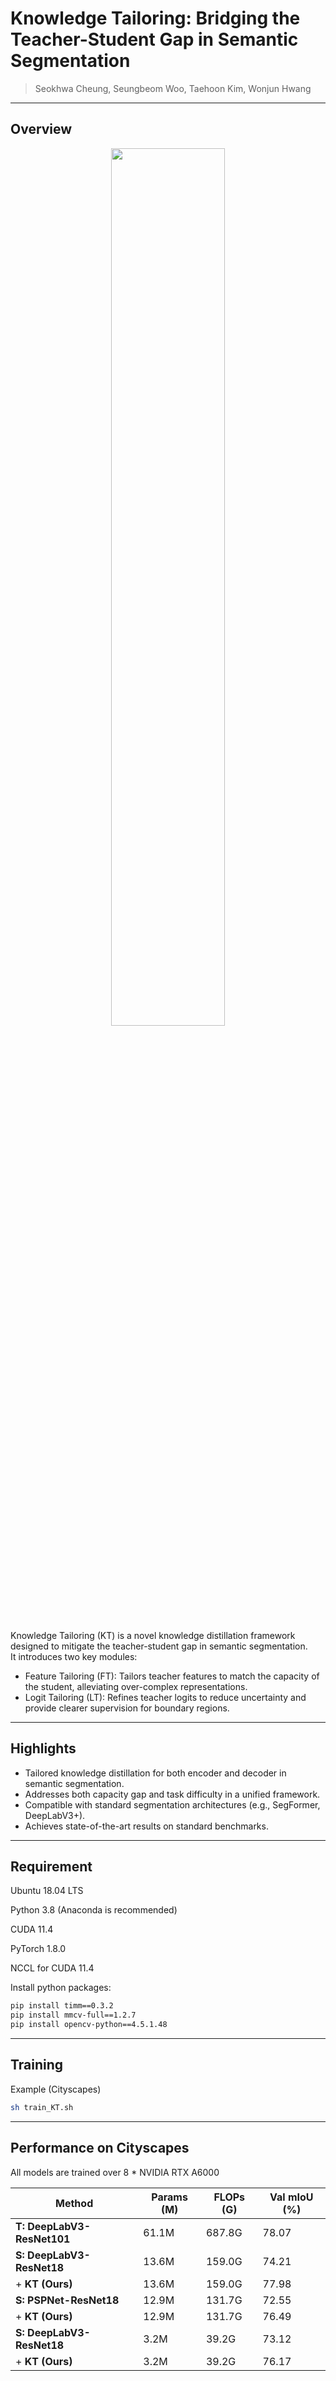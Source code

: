 # Knowledge Tailoring: Bridging the Teacher-Student Gap in Semantic Segmentation

> Seokhwa Cheung, Seungbeom Woo, Taehoon Kim, Wonjun Hwang
---

## Overview

<div align=center><img src="[https://github.com/seok-hwa/KT/edit/main//Figure1.png" width="60%"></div><br/>


Knowledge Tailoring (KT) is a novel knowledge distillation framework designed to mitigate the teacher-student gap in semantic segmentation.  
It introduces two key modules:

- Feature Tailoring (FT): Tailors teacher features to match the capacity of the student, alleviating over-complex representations.
- Logit Tailoring (LT): Refines teacher logits to reduce uncertainty and provide clearer supervision for boundary regions.


---

## Highlights

- Tailored knowledge distillation for both encoder and decoder in semantic segmentation.
- Addresses both capacity gap and task difficulty in a unified framework.
- Compatible with standard segmentation architectures (e.g., SegFormer, DeepLabV3+).
- Achieves state-of-the-art results on standard benchmarks.

---

## Requirement

Ubuntu 18.04 LTS

Python 3.8 (Anaconda is recommended)

CUDA 11.4

PyTorch 1.8.0

NCCL for CUDA 11.4

Install python packages:
```bash
pip install timm==0.3.2
pip install mmcv-full==1.2.7
pip install opencv-python==4.5.1.48
```

---

## Training
Example (Cityscapes)

```bash
sh train_KT.sh
```

---

## Performance on Cityscapes
All models are trained over 8 * NVIDIA RTX A6000

| Method                     | Params (M) | FLOPs (G) | Val mIoU (%) |
|----------------------------|------------|-----------|--------------|
| **T: DeepLabV3-ResNet101** | 61.1M      | 687.8G    | 78.07        |
| **S: DeepLabV3-ResNet18**  | 13.6M      | 159.0G    | 74.21        |
| + **KT (Ours)**            | 13.6M      | 159.0G    | 77.98        |
| **S: PSPNet-ResNet18**     | 12.9M      | 131.7G    | 72.55        |
| + **KT (Ours)**            | 12.9M      | 131.7G    | 76.49        |
| **S: DeepLabV3-ResNet18**  | 3.2M       | 39.2G     | 73.12        |
| + **KT (Ours)**            | 3.2M       | 39.2G     | 76.17        |
